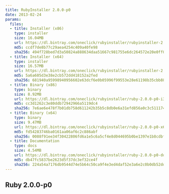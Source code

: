 ```yaml
---
title: RubyInstaller 2.0.0-p0
date: 2013-02-24
params:
  files:
  - title: Installer (x86)
    type: installer
    size: 16.04MB
    url: https://dl.bintray.com/oneclick/rubyinstaller/rubyinstaller-2.0.0-p0.exe
    md5: ccdf7de8b77c29aea4254c409a40fe98
    sha256: 494f728bed7d3a50824a888634daa51667c981755e6dc264572e20e0ff0836dc
  - title: Installer (x64)
    type: installer
    size: 16.57MB
    url: https://dl.bintray.com/oneclick/rubyinstaller/rubyinstaller-2.0.0-p0-x64.exe
    md5: 5a6a605d3e38e2cb572dd418152a2fed
    sha256: 681940a95998940956602e63dcf6e0b05996f99553e28e61198b35cbb88de19c
  - title: Binary (x86)
    type: binary
    size: 8.92MB
    url: https://dl.bintray.com/oneclick/rubyinstaller/ruby-2.0.0-p0-i386-mingw32.7z
    md5: cc3d1262c3e80ddb72942966a5119dc4
    sha256: 7e6ae6e478f7b01db758d611242b35b5c8db0e6a31efd856a0c3c511174dfab9
  - title: Binary (x64)
    type: binary
    size: 9.47MB
    url: https://dl.bintray.com/oneclick/rubyinstaller/ruby-2.0.0-p0-x64-mingw32.7z
    md5: fd54283746ba0161aa06af6c2c886abf
    sha256: 0088f91ee34f30422806fd6a1e5c6a5cf4e8d044695b0be1397e1b8cdbf50a7d
  - title: Documentation
    type: docs
    size: 4.54MB
    url: https://dl.bintray.com/oneclick/rubyinstaller/ruby-2.0.0-p0-doc-chm.7z
    md5: db47fc5837be2623d5f37dc3ef32ce4f
    sha256: 224a54a7176db9544d74e5b64c50ca9f4e3ed4daf52e3a6e2c0b0db52dd5fee2
---
```


## Ruby 2.0.0-p0
